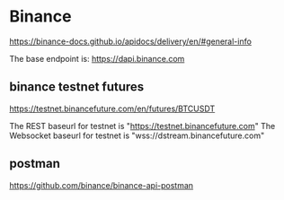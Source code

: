 # Binance

https://binance-docs.github.io/apidocs/delivery/en/#general-info

The base endpoint is: https://dapi.binance.com

## binance testnet futures

https://testnet.binancefuture.com/en/futures/BTCUSDT

The REST baseurl for testnet is "https://testnet.binancefuture.com"
The Websocket baseurl for testnet is "wss://dstream.binancefuture.com"

## postman

https://github.com/binance/binance-api-postman